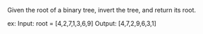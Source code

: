 Given the root of a binary tree, invert the tree, and return its root.

ex:
Input: root = [4,2,7,1,3,6,9]
Output: [4,7,2,9,6,3,1]